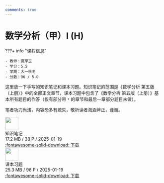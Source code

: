 ```yaml
---
comments: true
---
```


# 数学分析（甲）I (H)

???+ info "课程信息"

    - 教师：贾厚玉
    - 学分：5.5
    - 学期：大一秋冬
    - 分数：96 / 5.0

这里放一下手写的知识笔记和课本习题。知识笔记的范围是《数学分析 第五版（上册）》中的全部正文章节，课本习题中包含了《数学分析 第五版（上册）》基本所有题目的作答（仅有部分带 `*` 的章节和最后一章部分题目未做）。

笔者功力尚浅，内容恐多有疏失，敬祈读者海涵斧正，谨谢。

<div class="card file-block" markdown="1">
<div class="file-icon"><img src="/Note/assets/images/icons/pdf.svg" style="height: 3em;"></div>
<div class="file-body">
<div class="file-title">知识笔记</div>
<div class="file-meta">17.2 MB / 38 P / 2025-01-19</div>
</div>
<a class="down-button" target="_blank" href="/Note/assets/files/mathematics/mathematical_analysis_I_note.pdf" markdown="1">:fontawesome-solid-download: 下载</a>
</div>

<div class="card file-block" markdown="1">
<div class="file-icon"><img src="/Note/assets/images/icons/pdf.svg" style="height: 3em;"></div>
<div class="file-body">
<div class="file-title">课本习题</div>
<div class="file-meta">25.3 MB / 96 P / 2025-01-19</div>
</div>
<a class="down-button" target="_blank" href="/Note/assets/files/mathematics/mathematical_analysis_I_exercise.pdf" markdown="1">:fontawesome-solid-download: 下载</a>
</div>